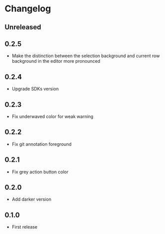 # Changelog

## Unreleased

## 0.2.5
- Make the distinction between the selection background and current row background in the editor more pronounced

## 0.2.4
- Upgrade SDKs version

## 0.2.3
- Fix underwaved color for weak warning

## 0.2.2
- Fix git annotation foreground

## 0.2.1
- Fix grey action button color

## 0.2.0
- Add darker version

## 0.1.0
- First release
